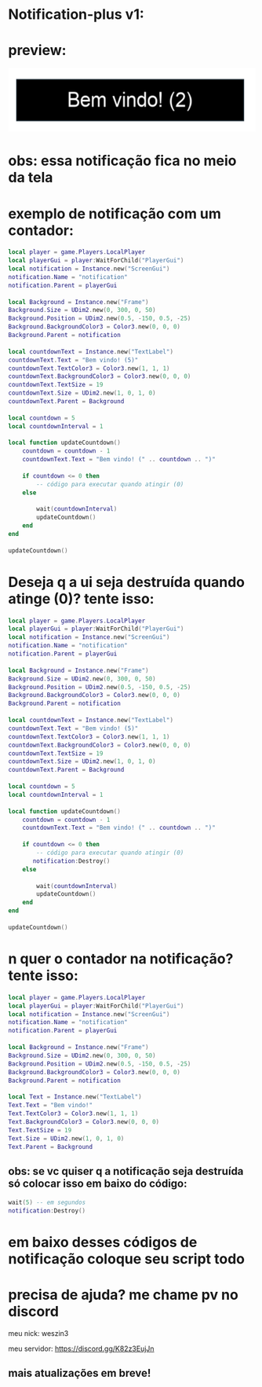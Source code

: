 # Notification-plus v1:

# preview:

<div align="center">
    <img src="images/Screenshot_20240129-103132.png" alt="Rojo" height="130" />
</div>

# obs: essa notificação fica no meio da tela

# exemplo de notificação com um contador:

```lua
local player = game.Players.LocalPlayer
local playerGui = player:WaitForChild("PlayerGui")
local notification = Instance.new("ScreenGui")
notification.Name = "notification"
notification.Parent = playerGui

local Background = Instance.new("Frame")
Background.Size = UDim2.new(0, 300, 0, 50)  
Background.Position = UDim2.new(0.5, -150, 0.5, -25) 
Background.BackgroundColor3 = Color3.new(0, 0, 0)
Background.Parent = notification

local countdownText = Instance.new("TextLabel")
countdownText.Text = "Bem vindo! (5)"
countdownText.TextColor3 = Color3.new(1, 1, 1)
countdownText.BackgroundColor3 = Color3.new(0, 0, 0)
countdownText.TextSize = 19
countdownText.Size = UDim2.new(1, 0, 1, 0)
countdownText.Parent = Background

local countdown = 5
local countdownInterval = 1

local function updateCountdown()
    countdown = countdown - 1
    countdownText.Text = "Bem vindo! (" .. countdown .. ")"

    if countdown <= 0 then
        -- código para executar quando atingir (0)
    else

        wait(countdownInterval)
        updateCountdown()
    end
end

updateCountdown()
```

# Deseja q a ui seja destruída quando atinge (0)? tente isso:

```lua
local player = game.Players.LocalPlayer
local playerGui = player:WaitForChild("PlayerGui")
local notification = Instance.new("ScreenGui")
notification.Name = "notification"
notification.Parent = playerGui

local Background = Instance.new("Frame")
Background.Size = UDim2.new(0, 300, 0, 50)  
Background.Position = UDim2.new(0.5, -150, 0.5, -25) 
Background.BackgroundColor3 = Color3.new(0, 0, 0)
Background.Parent = notification

local countdownText = Instance.new("TextLabel")
countdownText.Text = "Bem vindo! (5)"
countdownText.TextColor3 = Color3.new(1, 1, 1)
countdownText.BackgroundColor3 = Color3.new(0, 0, 0)
countdownText.TextSize = 19
countdownText.Size = UDim2.new(1, 0, 1, 0)
countdownText.Parent = Background

local countdown = 5
local countdownInterval = 1

local function updateCountdown()
    countdown = countdown - 1
    countdownText.Text = "Bem vindo! (" .. countdown .. ")"

    if countdown <= 0 then
        -- código para executar quando atingir (0)
       notification:Destroy()
    else

        wait(countdownInterval)
        updateCountdown()
    end
end

updateCountdown()
```

# n quer o contador na notificação? tente isso:

```lua
local player = game.Players.LocalPlayer
local playerGui = player:WaitForChild("PlayerGui")
local notification = Instance.new("ScreenGui")
notification.Name = "notification"
notification.Parent = playerGui

local Background = Instance.new("Frame")
Background.Size = UDim2.new(0, 300, 0, 50)  
Background.Position = UDim2.new(0.5, -150, 0.5, -25) 
Background.BackgroundColor3 = Color3.new(0, 0, 0)
Background.Parent = notification

local Text = Instance.new("TextLabel")
Text.Text = "Bem vindo!"
Text.TextColor3 = Color3.new(1, 1, 1)
Text.BackgroundColor3 = Color3.new(0, 0, 0)
Text.TextSize = 19
Text.Size = UDim2.new(1, 0, 1, 0)
Text.Parent = Background
```
## obs: se vc quiser q a notificação seja destruída só colocar isso em baixo do código:
```lua
wait(5) -- em segundos
notification:Destroy()
```

# em baixo desses códigos de notificação coloque seu script todo

# precisa de ajuda? me chame pv no discord
meu nick: weszin3

meu servidor: https://discord.gg/K82z3EujJn

## mais atualizações em breve!
